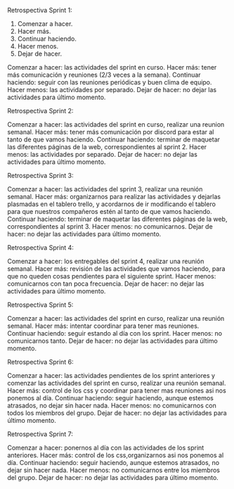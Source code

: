 Retrospectiva Sprint 1:

1. Comenzar a hacer.
2. Hacer más.
3. Continuar haciendo.
4. Hacer menos.
5. Dejar de hacer.

Comenzar a hacer: las actividades del sprint en curso.
Hacer más: tener más comunicación y reuniones (2/3 veces a la semana).
Continuar haciendo: seguir con las reuniones periódicas y buen clima de equipo.
Hacer menos: las actividades por separado.
Dejar de hacer: no dejar las actividades para último momento.

Retrospectiva Sprint 2:

Comenzar a hacer: las actividades del sprint en curso, realizar una reunion semanal.
Hacer más: tener más comunicación por discord para estar al tanto de que vamos haciendo.
Continuar haciendo: terminar de maquetar las diferentes páginas de la web, correspondientes al sprint 2.
Hacer menos: las actividades por separado.
Dejar de hacer: no dejar las actividades para último momento.

Retrospectiva Sprint 3:

Comenzar a hacer: las actividades del sprint 3, realizar una reunión semanal.
Hacer más: organizarnos para realizar las actividades y dejarlas plasmadas en el tablero trello, y acordarnos de ir modificando el tablero para que nuestros compañeros estén al tanto de que vamos haciendo.
Continuar haciendo: terminar de maquetar las diferentes páginas de la web, correspondientes al sprint 3.
Hacer menos: no comunicarnos.
Dejar de hacer: no dejar las actividades para último momento.

Retrospectiva Sprint 4:

Comenzar a hacer: los entregables del sprint 4, realizar una reunión semanal.
Hacer más: revisión de las actividades que vamos haciendo, para que no queden cosas pendientes para el siguiente sprint.
Hacer menos: comunicarnos con tan poca frecuencia.
Dejar de hacer: no dejar las actividades para último momento.


Retrospectiva Sprint 5:

Comenzar a hacer: las actividades del sprint en curso, realizar una reunión semanal.
Hacer más: intentar coordinar para tener mas reuniones.
Continuar haciendo: seguir estando al día con los sprint.
Hacer menos: no comunicarnos tanto.
Dejar de hacer: no dejar las actividades para último momento.


Retrospectiva Sprint 6:

Comenzar a hacer: las actividades pendientes de los sprint anteriores y comenzar las actividades del sprint en curso, realizar una reunión semanal.
Hacer más: control de los css y coordinar para tener mas reuniones asi nos ponemos al día.
Continuar haciendo: seguir haciendo, aunque estemos atrasados, no dejar sin hacer nada.
Hacer menos: no comunicarnos con todos los miembros del grupo.
Dejar de hacer: no dejar las actividades para último momento.


Retrospectiva Sprint 7:

Comenzar a hacer: ponernos al día con las actividades de los sprint anteriores.
Hacer más: control de los css,organizarnos asi nos ponemos al día.
Continuar haciendo: seguir haciendo, aunque estemos atrasados, no dejar sin hacer nada.
Hacer menos: no comunicarnos entre los miembros del grupo.
Dejar de hacer: no dejar las actividades para último momento.

